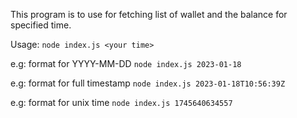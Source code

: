 This program is to use for fetching list of wallet and the balance for specified time.

Usage:
``
node index.js <your time>
``

e.g: format for YYYY-MM-DD
``
node index.js 2023-01-18
``

e.g: format for full timestamp
``
node index.js 2023-01-18T10:56:39Z
``

e.g: format for unix time
``
node index.js 1745640634557
``
